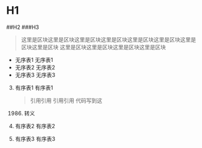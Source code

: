 # H1
##H2
###H3
>这里是区块这里是区块这里是区块这里是区块这里是区块这里是区块这里是区块这里是区块
这里是区块这里是区块这里是区块这里是区块
* 无序表1
  无序表1
* 无序表2
  无序表2
* 无序表3
  无序表3



3. 有序表1
有序表1
	>引用引用
	>引用引用
		代码写到这
	
	1986. 转义
	
	
2. 有序表2
有序表2
1. 有序表3
有序表3
